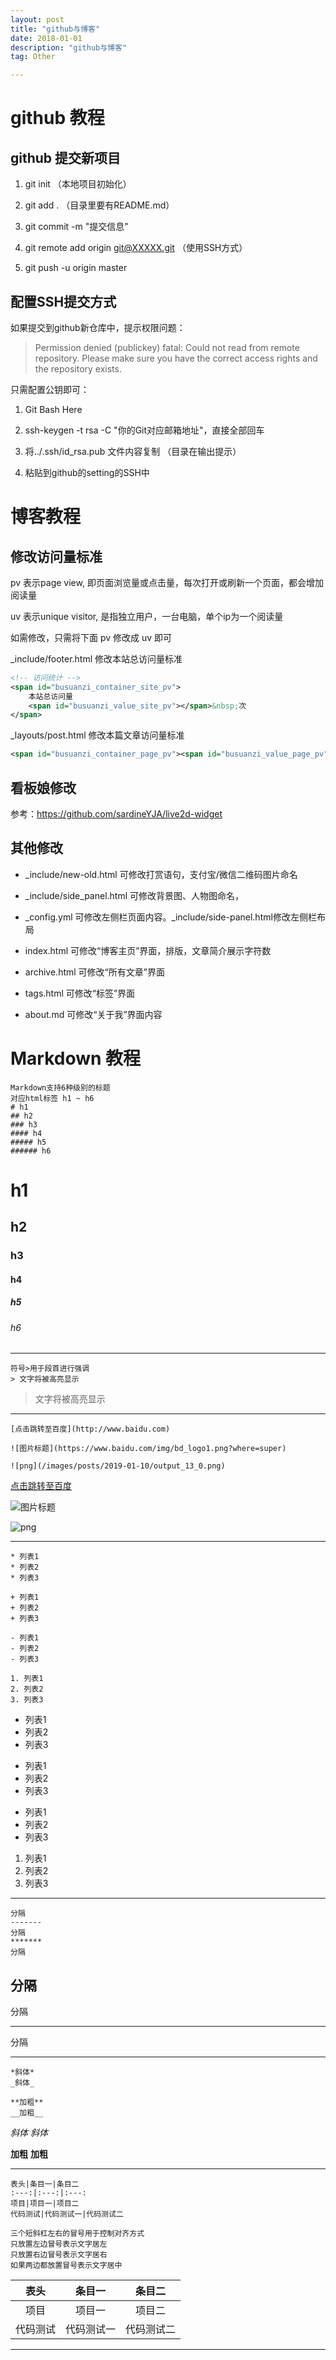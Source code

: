 ```yaml
---
layout: post
title: "github与博客"
date: 2018-01-01
description: "github与博客"
tag: Other

---
```


# github 教程

## github 提交新项目

1. git init    （本地项目初始化）

2. git add .   （目录里要有README.md）

3. git commit -m "提交信息"

4. git remote add origin git@XXXXX.git （使用SSH方式）

5. git push -u origin master


## 配置SSH提交方式

如果提交到github新仓库中，提示权限问题：

> Permission denied (publickey)
fatal: Could not read from remote repository.
Please make sure you have the correct access rights and the repository exists.

只需配置公钥即可：

1. Git Bash Here

2. ssh-keygen -t rsa -C "你的Git对应邮箱地址"，直接全部回车

3. 将../.ssh/id_rsa.pub 文件内容复制 （目录在输出提示）

4. 粘贴到github的setting的SSH中



# 博客教程

## 修改访问量标准

pv 表示page view, 即页面浏览量或点击量，每次打开或刷新一个页面，都会增加阅读量

uv 表示unique visitor, 是指独立用户，一台电脑，单个ip为一个阅读量

如需修改，只需将下面 pv 修改成 uv 即可

\_include/footer.html 修改本站总访问量标准

```xml
<!-- 访问统计 -->
<span id="busuanzi_container_site_pv">
	本站总访问量
	<span id="busuanzi_value_site_pv"></span>&nbsp;次
</span>
```

\_layouts/post.html 修改本篇文章访问量标准

```xml
<span id="busuanzi_container_page_pv"><span id="busuanzi_value_page_pv"></span>次</span>
```

## 看板娘修改

参考：https://github.com/sardineYJA/live2d-widget


## 其他修改

- \_include/new-old.html 可修改打赏语句，支付宝/微信二维码图片命名

- \_include/side_panel.html 可修改背景图、人物图命名，

- \_config.yml 可修改左侧栏页面内容。\_include/side-panel.html修改左侧栏布局

- index.html 可修改“博客主页”界面，排版，文章简介展示字符数

- archive.html 可修改“所有文章”界面

- tags.html 可修改“标签”界面

- about.md 可修改“关于我”界面内容




# Markdown 教程

```
Markdown支持6种级别的标题
对应html标签 h1 ~ h6
# h1
## h2
### h3
#### h4
##### h5
###### h6
```

# h1
## h2
### h3
#### h4
##### h5
###### h6

***********************

```
符号>用于段首进行强调
> 文字将被高亮显示
```

> 文字将被高亮显示

***********************

```
[点击跳转至百度](http://www.baidu.com)

![图片标题](https://www.baidu.com/img/bd_logo1.png?where=super)

![png](/images/posts/2019-01-10/output_13_0.png)
```

[点击跳转至百度](http://www.baidu.com)

![图片标题](https://www.baidu.com/img/bd_logo1.png?where=super)

![png](/images/posts/2019-01-10/output_13_0.png)

***********************

```
* 列表1
* 列表2
* 列表3

+ 列表1
+ 列表2
+ 列表3

- 列表1
- 列表2
- 列表3

1. 列表1
2. 列表2
3. 列表3
```

* 列表1
* 列表2
* 列表3

+ 列表1
+ 列表2
+ 列表3

- 列表1
- 列表2
- 列表3

1. 列表1
2. 列表2
3. 列表3

***********************

```
分隔
-------
分隔
*******
分隔
```

分隔
-------

分隔

*******

分隔

***********************

```
*斜体*
_斜体_

**加粗**
__加粗__
```

*斜体*
_斜体_

**加粗**
__加粗__

***********************

```
表头|条目一|条目二
:---:|:---:|:---:
项目|项目一|项目二
代码测试|代码测试一|代码测试二

三个短斜杠左右的冒号用于控制对齐方式
只放置左边冒号表示文字居左
只放置右边冒号表示文字居右
如果两边都放置冒号表示文字居中
```

表头|条目一|条目二
:---:|:---:|:---:
项目|项目一|项目二
代码测试|代码测试一|代码测试二

***********************
